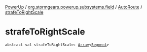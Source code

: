 [PowerUp](../../index.md) / [org.stormgears.powerup.subsystems.field](../index.md) / [AutoRoute](index.md) / [strafeToRightScale](./strafe-to-right-scale.md)

# strafeToRightScale

`abstract val strafeToRightScale: `[`Array`](https://kotlinlang.org/api/latest/jvm/stdlib/kotlin/-array/index.html)`<`[`Segment`](../-segment/index.md)`>`